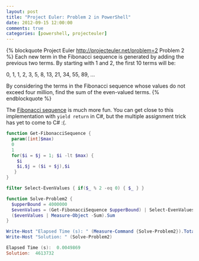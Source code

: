 ```yaml
---
layout: post
title: "Project Euler: Problem 2 in PowerShell"
date: 2012-09-15 12:00:00
comments: true
categories: [powershell, projecteuler]
---
```

{% blockquote Project Euler http://projecteuler.net/problem=2 Problem 2 %}
Each new term in the Fibonacci sequence is generated by adding the previous two terms. By starting with 1 and 2, the first 10 terms will be:

0, 1, 1, 2, 3, 5, 8, 13, 21, 34, 55, 89, ...

By considering the terms in the Fibonacci sequence whose values do not exceed four million, find the sum of the even-valued terms.
{% endblockquote %}

The [Fibonacci sequence][] is much more fun. You can get close to this implementation with `yield return` in C#, but the multiple assignment trick has yet to come to C# :(.

``` ps1
function Get-FibonacciSequence {
  param([int]$max)
  0
  1
  for($i = $j = 1; $i -lt $max) {
    $i
    $i,$j = ($i + $j),$i
   }
}

filter Select-EvenValues { if($_ % 2 -eq 0) { $_ } }

function Solve-Problem2 {
  $upperBound = 4000000
  $evenValues = (Get-FibonacciSequence $upperBound) | Select-EvenValues
  ($evenValues | Measure-Object -Sum).Sum
}

Write-Host "Elapsed Time (s): " (Measure-Command {Solve-Problem2}).TotalSeconds
Write-Host "Solution: " (Solve-Problem2)

Elapsed Time (s):  0.0049869
Solution:  4613732
```

  [Fibonacci sequence]: http://en.wikipedia.org/wiki/Fibonacci_number